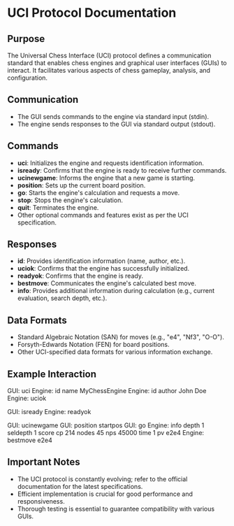 # UCI Protocol Documentation

## Purpose

The Universal Chess Interface (UCI) protocol defines a communication standard that enables chess engines and graphical user interfaces (GUIs) to interact. It facilitates various aspects of chess gameplay, analysis, and configuration.

## Communication

- The GUI sends commands to the engine via standard input (stdin).
- The engine sends responses to the GUI via standard output (stdout).

## Commands

- **uci**: Initializes the engine and requests identification information.
- **isready**: Confirms that the engine is ready to receive further commands.
- **ucinewgame**: Informs the engine that a new game is starting.
- **position**: Sets up the current board position.
- **go**: Starts the engine's calculation and requests a move.
- **stop**: Stops the engine's calculation.
- **quit**: Terminates the engine.
- Other optional commands and features exist as per the UCI specification.

## Responses

- **id**: Provides identification information (name, author, etc.).
- **uciok**: Confirms that the engine has successfully initialized.
- **readyok**: Confirms that the engine is ready.
- **bestmove**: Communicates the engine's calculated best move.
- **info**: Provides additional information during calculation (e.g., current evaluation, search depth, etc.).

## Data Formats

- Standard Algebraic Notation (SAN) for moves (e.g., "e4", "Nf3", "O-O").
- Forsyth-Edwards Notation (FEN) for board positions.
- Other UCI-specified data formats for various information exchange.

## Example Interaction

GUI: uci
Engine: id name MyChessEngine
Engine: id author John Doe
Engine: uciok

GUI: isready
Engine: readyok

GUI: ucinewgame
GUI: position startpos
GUI: go
Engine: info depth 1 seldepth 1 score cp 214 nodes 45 nps 45000 time 1 pv e2e4
Engine: bestmove e2e4

## Important Notes

- The UCI protocol is constantly evolving; refer to the official documentation for the latest specifications.
- Efficient implementation is crucial for good performance and responsiveness.
- Thorough testing is essential to guarantee compatibility with various GUIs.
